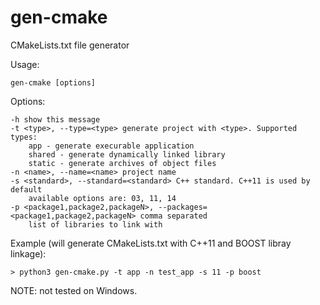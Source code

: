 # gen-cmake
CMakeLists.txt file generator

Usage:

    gen-cmake [options]


Options:

    -h show this message
    -t <type>, --type=<type> generate project with <type>. Supported types:
        app - generate execurable application
        shared - generate dynamically linked library
        static - generate archives of object files
    -n <name>, --name=<name> project name
    -s <standard>, --standard=<standard> C++ standard. C++11 is used by default
        available options are: 03, 11, 14
    -p <package1,package2,packageN>, --packages=<package1,package2,packageN> comma separated
        list of libraries to link with

Example (will generate CMakeLists.txt with C++11 and BOOST libray linkage):

`> python3 gen-cmake.py -t app -n test_app -s 11 -p boost`

NOTE: not tested on Windows.

